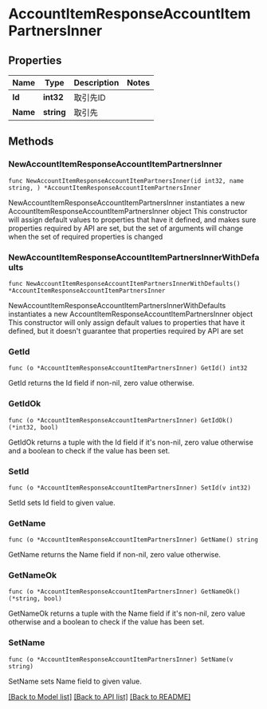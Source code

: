 # AccountItemResponseAccountItemPartnersInner

## Properties

Name | Type | Description | Notes
------------ | ------------- | ------------- | -------------
**Id** | **int32** | 取引先ID | 
**Name** | **string** | 取引先 | 

## Methods

### NewAccountItemResponseAccountItemPartnersInner

`func NewAccountItemResponseAccountItemPartnersInner(id int32, name string, ) *AccountItemResponseAccountItemPartnersInner`

NewAccountItemResponseAccountItemPartnersInner instantiates a new AccountItemResponseAccountItemPartnersInner object
This constructor will assign default values to properties that have it defined,
and makes sure properties required by API are set, but the set of arguments
will change when the set of required properties is changed

### NewAccountItemResponseAccountItemPartnersInnerWithDefaults

`func NewAccountItemResponseAccountItemPartnersInnerWithDefaults() *AccountItemResponseAccountItemPartnersInner`

NewAccountItemResponseAccountItemPartnersInnerWithDefaults instantiates a new AccountItemResponseAccountItemPartnersInner object
This constructor will only assign default values to properties that have it defined,
but it doesn't guarantee that properties required by API are set

### GetId

`func (o *AccountItemResponseAccountItemPartnersInner) GetId() int32`

GetId returns the Id field if non-nil, zero value otherwise.

### GetIdOk

`func (o *AccountItemResponseAccountItemPartnersInner) GetIdOk() (*int32, bool)`

GetIdOk returns a tuple with the Id field if it's non-nil, zero value otherwise
and a boolean to check if the value has been set.

### SetId

`func (o *AccountItemResponseAccountItemPartnersInner) SetId(v int32)`

SetId sets Id field to given value.


### GetName

`func (o *AccountItemResponseAccountItemPartnersInner) GetName() string`

GetName returns the Name field if non-nil, zero value otherwise.

### GetNameOk

`func (o *AccountItemResponseAccountItemPartnersInner) GetNameOk() (*string, bool)`

GetNameOk returns a tuple with the Name field if it's non-nil, zero value otherwise
and a boolean to check if the value has been set.

### SetName

`func (o *AccountItemResponseAccountItemPartnersInner) SetName(v string)`

SetName sets Name field to given value.



[[Back to Model list]](../README.md#documentation-for-models) [[Back to API list]](../README.md#documentation-for-api-endpoints) [[Back to README]](../README.md)


